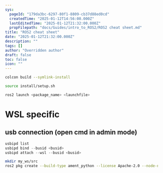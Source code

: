 ```yaml
---
sys:
  pageId: "179da3bc-6297-80f1-8809-cb37d88ed0cd"
  createdTime: "2025-01-12T14:56:00.000Z"
  lastEditedTime: "2025-01-12T21:32:00.000Z"
  propFilepath: "docs/Guides/intro_to_ROS2/ROS2 cheat sheet.md"
title: "ROS2 cheat sheet"
date: "2025-01-12T21:32:00.000Z"
description: ""
tags: []
author: "Overridden author"
draft: false
toc: false
icon: ""
---
```


```bash
colcon build --symlink-install
```

```bash
source install/setup.sh
```

```bash
ros2 launch <package_name> <launchfile>
```

# WSL specific

## usb connection (open cmd in admin mode)

```powershell
usbipd list
usbipd bind --busid <busid>
usbipd attach --wsl --busid <busid>
```

```bash
mkdir my_ws/src
ros2 pkg create --build-type ament_python --license Apache-2.0 --node-name my_node my_package
```
